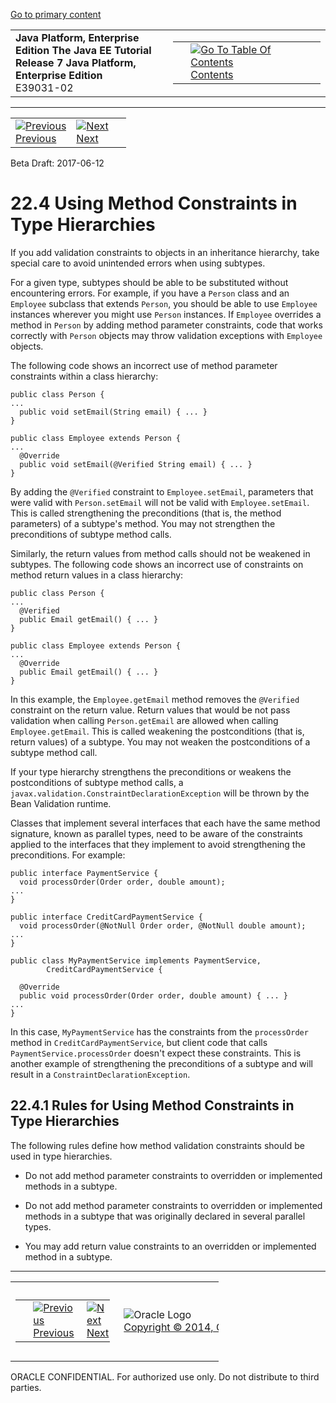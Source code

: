 [Go to primary content](#BEGIN)

<table>
<colgroup>
<col width="50%" />
<col width="50%" />
</colgroup>
<tbody>
<tr class="odd">
<td><strong>Java Platform, Enterprise Edition The Java EE Tutorial</strong><br />
<strong>Release 7 Java Platform, Enterprise Edition</strong><br />
E39031-02</td>
<td><table>
<tbody>
<tr class="odd">
<td> </td>
<td><a href="toc.htm"><img src="../../dcommon/gifs/toc.gif" alt="Go To Table Of Contents" /><br />
<span class="icon">Contents</span></a></td>
</tr>
</tbody>
</table></td>
</tr>
</tbody>
</table>

-----

<table>
<tbody>
<tr class="odd">
<td><a href="bean-validation-advanced003.htm"><img src="../../dcommon/gifs/leftnav.gif" alt="Previous" /><br />
<span class="icon">Previous</span></a> </td>
<td><a href="partcdi.htm"><img src="../../dcommon/gifs/rightnav.gif" alt="Next" /><br />
<span class="icon">Next</span></a></td>
<td> </td>
</tr>
</tbody>
</table>

Beta Draft: 2017-06-12

# 22.4 Using Method Constraints in Type Hierarchies

If you add validation constraints to objects in an inheritance
hierarchy, take special care to avoid unintended errors when using
subtypes.

For a given type, subtypes should be able to be substituted without
encountering errors. For example, if you have a `Person` class and an
`Employee` subclass that extends `Person`, you should be able to use
`Employee` instances wherever you might use `Person` instances. If
`Employee` overrides a method in `Person` by adding method parameter
constraints, code that works correctly with `Person` objects may throw
validation exceptions with `Employee` objects.

The following code shows an incorrect use of method parameter
constraints within a class hierarchy:

``` oac_no_warn
public class Person {
...
  public void setEmail(String email) { ... }
}

public class Employee extends Person {
...
  @Override
  public void setEmail(@Verified String email) { ... }
}
```

By adding the `@Verified` constraint to `Employee.setEmail`, parameters
that were valid with `Person.setEmail` will not be valid with
`Employee.setEmail`. This is called strengthening the preconditions
(that is, the method parameters) of a subtype's method. You may not
strengthen the preconditions of subtype method calls.

Similarly, the return values from method calls should not be weakened in
subtypes. The following code shows an incorrect use of constraints on
method return values in a class hierarchy:

``` oac_no_warn
public class Person {
...
  @Verified
  public Email getEmail() { ... }
}

public class Employee extends Person {
...
  @Override
  public Email getEmail() { ... }
}
```

In this example, the `Employee.getEmail` method removes the `@Verified`
constraint on the return value. Return values that would be not pass
validation when calling `Person.getEmail` are allowed when calling
`Employee.getEmail`. This is called weakening the postconditions (that
is, return values) of a subtype. You may not weaken the postconditions
of a subtype method call.

If your type hierarchy strengthens the preconditions or weakens the
postconditions of subtype method calls, a
`javax.validation.ConstraintDeclarationException` will be thrown by the
Bean Validation runtime.

Classes that implement several interfaces that each have the same method
signature, known as parallel types, need to be aware of the constraints
applied to the interfaces that they implement to avoid strengthening the
preconditions. For example:

``` oac_no_warn
public interface PaymentService {
  void processOrder(Order order, double amount);
...
}

public interface CreditCardPaymentService {
  void processOrder(@NotNull Order order, @NotNull double amount);
...
}

public class MyPaymentService implements PaymentService,
        CreditCardPaymentService {

  @Override
  public void processOrder(Order order, double amount) { ... }
...
}
```

In this case, `MyPaymentService` has the constraints from the
`processOrder` method in `CreditCardPaymentService`, but client code
that calls `PaymentService.processOrder` doesn't expect these
constraints. This is another example of strengthening the preconditions
of a subtype and will result in a `ConstraintDeclarationException`.

## 22.4.1 Rules for Using Method Constraints in Type Hierarchies

The following rules define how method validation constraints should be
used in type hierarchies.

  - Do not add method parameter constraints to overridden or implemented
    methods in a subtype.

  - Do not add method parameter constraints to overridden or implemented
    methods in a subtype that was originally declared in several
    parallel types.

  - You may add return value constraints to an overridden or implemented
    method in a subtype.

-----

<table style="width:66%;">
<colgroup>
<col width="33%" />
<col width="0%" />
<col width="33%" />
</colgroup>
<tbody>
<tr class="odd">
<td><table style="width:96%;">
<colgroup>
<col width="0%" />
<col width="48%" />
<col width="48%" />
</colgroup>
<tbody>
<tr class="odd">
<td> </td>
<td><a href="bean-validation-advanced003.htm"><img src="../../dcommon/gifs/leftnav.gif" alt="Previous" /><br />
<span class="icon">Previous</span></a> </td>
<td><a href="partcdi.htm"><img src="../../dcommon/gifs/rightnav.gif" alt="Next" /><br />
<span class="icon">Next</span></a></td>
</tr>
</tbody>
</table></td>
<td><img src="../../dcommon/gifs/oracle.gif" alt="Oracle Logo" class="copyrightlogo" /> <a href="../../dcommon/html/cpyr.htm"><br />
<span class="copyrightlogo">Copyright © 2014, Oracle and/or its affiliates. All rights reserved.</span></a></td>
<td><table>
<tbody>
<tr class="odd">
<td> </td>
<td><a href="toc.htm"><img src="../../dcommon/gifs/toc.gif" alt="Go To Table Of Contents" /><br />
<span class="icon">Contents</span></a></td>
</tr>
</tbody>
</table></td>
</tr>
</tbody>
</table>

ORACLE CONFIDENTIAL. For authorized use only. Do not distribute to third parties.
